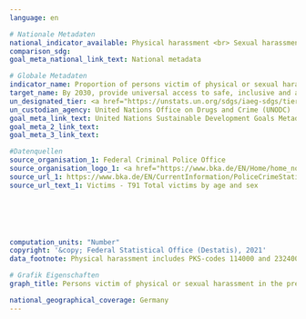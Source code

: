 ```yaml
---
language: en    

# Nationale Metadaten    
national_indicator_available: Physical harassment <br> Sexual harassment    
comparison_sdg:     
goal_meta_national_link_text: National metadata    

# Globale Metadaten    
indicator_name: Proportion of persons victim of physical or sexual harassment, by sex, age, disability status and place of occurrence, in the previous 12 months    
target_name: By 2030, provide universal access to safe, inclusive and accessible, green and public spaces, in particular for women and children, older persons and persons with disabilities    
un_designated_tier: <a href="https://unstats.un.org/sdgs/iaeg-sdgs/tier-classification/" title="Click here for more information on the UN tier classification."  target="_blank">Tier II</a>    
un_custodian_agency: United Nations Office on Drugs and Crime (UNODC)    
goal_meta_link_text: United Nations Sustainable Development Goals Metadata    
goal_meta_2_link_text:     
goal_meta_3_link_text:     

#Datenquellen
source_organisation_1: Federal Criminal Police Office
source_organisation_logo_1: <a href="https://www.bka.de/EN/Home/home_node.htm"><img src="https://g205sdgs.github.io/sdg-indicators/public/OrgImgEn/bka.png" alt="Logo bka" style="height:60px; width:148px" /></a>
source_url_1: https://www.bka.de/EN/CurrentInformation/PoliceCrimeStatistics/2020/pcs2020_node.html
source_url_text_1: Victims - T91 Total victims by age and sex





    
computation_units: "Number"    
copyright: '&copy; Federal Statistical Office (Destatis), 2021'    
data_footnote: Physical harassment includes PKS-codes 114000 and 232400; sexual harassment includes PKS-codes 132010 and 115000.    

# Grafik Eigenschaften    
graph_title: Persons victim of physical or sexual harassment in the previous 12 months    

national_geographical_coverage: Germany    
---
```


<span></span>